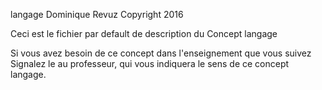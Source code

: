 langage
Dominique Revuz Copyright 2016

Ceci est le fichier par default de description du Concept langage

Si vous avez besoin de ce concept dans l'enseignement que vous suivez
 Signalez le au professeur, qui vous indiquera le sens de ce concept langage.
